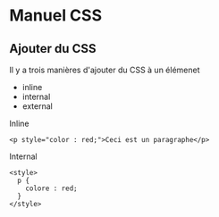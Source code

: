 # Manuel CSS

## Ajouter du CSS

Il y a trois manières d'ajouter du CSS à un élémenet

* inline
* internal
* external

Inline 

`<p style="color : red;">Ceci est un paragraphe</p>`

Internal

```
<style>
  p {
    colore : red;
  }
</style>
```
